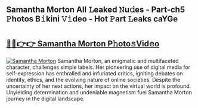 ## Samantha Morton All 𝙻eaked 𝙽u𝚍es - Part-ch5 𝙿hotos B𝚒kini 𝚅𝚒deo - Hot 𝙿art 𝙻eaks caYGe

# <h2><a href="http://ld0ikh.urlbe.top/?page=Samantha+Morton">🔗🔗👉👉 Samantha Morton P𝚑oto𝚜Vid𝚎o</a></h2>

[![Samantha Morton](https://i.imgur.com/eBuTRDB.gif)](http://ld0ikh.urlbe.top/?page=Samantha+Morton)
Samantha Morton, an enigmatic and multifaceted character, challenges simple labels. Her pioneering use of digital media for self-expression has enthralled and infuriated critics, igniting debates on identity, ethics, and the evolving nature of online societies. Despite the uncertainty of her next actions, her impact on the virtual world is profound. Unyielding determination and undeniable magnetism fuel Samantha Morton journey in the digital landscape.
